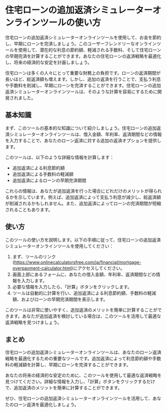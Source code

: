 住宅ローンの追加返済シミュレーターオンラインツールの使い方
=============================

住宅ローンの追加返済シミュレーターオンラインツールを使用して、お金を節約し、早期にローンを完済しましょう。このユーザーフレンドリーなオンラインツールを使用して、潜在的な利息の節約額、軽減される手数料、そして住宅ローンの早期完済を計算することができます。あなたの住宅ローンの返済戦略を最適化し、将来の経済的な安定を計画しましょう。

住宅ローンは多くの人々にとって重要な財務上の負担です。ローンの返済期間が長いほど、総返済額も増えます。しかし、追加の返済を行うことで、支払う利息や手数料を削減し、早期にローンを完済することができます。住宅ローンの追加返済シミュレーターオンラインツールは、そのような計算を容易にするために開発されました。

基本知識
----

まず、このツールの基本的な知識について紹介しましょう。住宅ローンの追加返済シミュレーターオンラインツールは、借入金額、年利率、返済期間などの情報を入力することで、あなたのローン返済に対する追加の返済オプションを提供します。

このツールは、以下のような詳細な情報を計算します：

- 追加返済による利息節約額
- 追加返済による手数料の軽減額
- 追加返済によるローンの早期完済期間

これらの情報は、あなたが追加返済を行った場合にどれだけのメリットが得られるかを示しています。例えば、追加返済によって支払う利息が減少し、総返済額が削減されるかもしれません。また、追加返済によってローンの完済期間が短縮されることもあります。

使い方
---

このツールの使い方を説明します。以下の手順に従って、住宅ローンの追加返済シミュレーターオンラインツールを使用してください：

1. まず、ツールのリンク(<https://www.onlinecalculatorsfree.com/ja/financial/mortgage-overpayment-calculator.html>)にアクセスしてください。
2. 画面上部にあるフォームに、あなたの借入金額、年利率、返済期間などの情報を入力します。
3. 必要な情報を入力したら、「計算」ボタンをクリックします。
4. ツールは自動的に計算を行い、追加返済による利息節約額、手数料の軽減額、およびローンの早期完済期間を表示します。

このツールは非常に使いやすく、追加返済のメリットを簡単に計算することができます。あなたが追加返済を検討している場合は、このツールを活用して最適な返済戦略を見つけましょう。

まとめ
---

住宅ローンの追加返済シミュレーターオンラインツールは、あなたのローン返済戦略を最適化するための重要なツールです。追加返済によって利息節約額や手数料の軽減額を計算し、早期にローンを完済することができます。

あなたの将来の経済的な安定のために、このツールを使用して最適な返済戦略を見つけてください。詳細な情報を入力し、「計算」ボタンをクリックするだけで、追加返済のメリットを簡単に計算することができます。

ぜひ、住宅ローンの追加返済シミュレーターオンラインツールを活用して、あなたのローン返済を最適化しましょう。